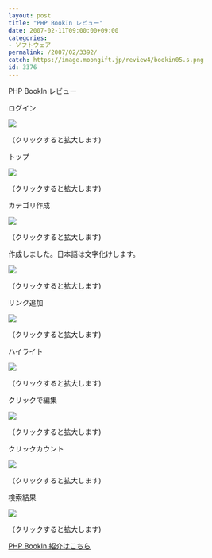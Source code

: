 ```yaml
---
layout: post
title: "PHP BookIn レビュー"
date: 2007-02-11T09:00:00+09:00
categories:
- ソフトウェア
permalink: /2007/02/3392/
catch: https://image.moongift.jp/review4/bookin05.s.png
id: 3376
---
```

PHP BookIn レビュー  
<!--more-->

ログイン

  

[![](https://image.moongift.jp/review4/bookin01.s.png)](https://image.moongift.jp/review4/bookin01.png)  
  
（クリックすると拡大します)

  

トップ

  

[![](https://image.moongift.jp/review4/bookin02.s.png)](https://image.moongift.jp/review4/bookin02.png)  
  
（クリックすると拡大します)

  

カテゴリ作成

  

[![](https://image.moongift.jp/review4/bookin03.s.png)](https://image.moongift.jp/review4/bookin03.png)  
  
（クリックすると拡大します)

  

作成しました。日本語は文字化けします。

  

[![](https://image.moongift.jp/review4/bookin04.s.png)](https://image.moongift.jp/review4/bookin04.png)  
  
（クリックすると拡大します)

  

リンク追加

  

[![](https://image.moongift.jp/review4/bookin05.s.png)](https://image.moongift.jp/review4/bookin05.png)  
  
（クリックすると拡大します)

  

ハイライト

  

[![](https://image.moongift.jp/review4/bookin06.s.png)](https://image.moongift.jp/review4/bookin06.png)  
  
（クリックすると拡大します)

  

クリックで編集

  

[![](https://image.moongift.jp/review4/bookin07.s.png)](https://image.moongift.jp/review4/bookin07.png)  
  
（クリックすると拡大します)

  

クリックカウント

  

[![](https://image.moongift.jp/review4/bookin08.s.png)](https://image.moongift.jp/review4/bookin08.png)  
  
（クリックすると拡大します)

  

検索結果

  

[![](https://image.moongift.jp/review4/bookin09.s.png)](https://image.moongift.jp/review4/bookin09.png)  
  
（クリックすると拡大します)

  

[PHP BookIn 紹介はこちら](http://oss.moongift.jp/intro/i-3389.html)

